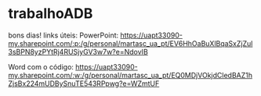# trabalhoADB

bons dias! links úteis:
PowerPoint: https://uapt33090-my.sharepoint.com/:p:/g/personal/martasc_ua_pt/EV6HhOaBuXlBqaSxZjZul3sBPN8yzPYtRj4RUSjyGV3w7w?e=NdovIB 

Word com o código: https://uapt33090-my.sharepoint.com/:w:/g/personal/martasc_ua_pt/EQ0MDjVOkjdCledBAZ1hZjsBx224mUDBySnuTE543RPpwg?e=WZmtUF

